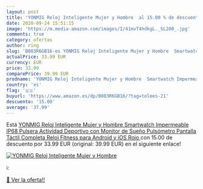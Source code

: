 ```yaml
---
layout: post
title: 'YONMIG Reloj Inteligente Mujer y Hombre  al 15.00 % de descuento'
date: 2020-09-24 15:51:15
image: 'https://m.media-amazon.com/images/I/41mvT4hdkgL._SL200_.jpg'
comments: true
category: ofertas
author: ring
slug: 'B083R6GB16-es YONMIG Reloj Inteligente Mujer y Hombre  Smartwatch Impermeable IP68 Pulsera Actividad Deportivo con Monitor de Sueño  Pulsómetro  Pantalla Táctil Completa Reloj Fitness para Android y iOS  Rojo '
actualPrice: 33.99 EUR
currency: EUR
price: 33.99
comparePrice: 39.99 EUR
prodname: 'YONMIG Reloj Inteligente Mujer y Hombre  Smartwatch Impermeable IP68 Pulsera Actividad Deportivo con Monitor de Sueño  Pulsómetro  Pantalla Táctil Completa Reloj Fitness para Android y iOS  Rojo '
country: 'es'
flag: '🇪🇸'
buyurl: 'https://www.amazon.es/dp/B083R6GB16/?tag=tolees-21'
descuento: '15.00'
average: '37.99'
---
```


Está [YONMIG Reloj Inteligente Mujer y Hombre  Smartwatch Impermeable IP68 Pulsera Actividad Deportivo con Monitor de Sueño  Pulsómetro  Pantalla Táctil Completa Reloj Fitness para Android y iOS  Rojo ](https://www.amazon.es/dp/B083R6GB16/?tag=tolees-21) con 15.00 de descuento por 33.99 EUR (original: 39.99 EUR) en el siguiente enlace!

[![YONMIG Reloj Inteligente Mujer y Hombre ](https://m.media-amazon.com/images/I/41mvT4hdkgL._SL200_.jpg)](https://www.amazon.es/dp/B083R6GB16/?tag=tolees-21)

ℹ️:


[🛒 Ver la oferta!!](https://www.amazon.es/dp/B083R6GB16/?tag=tolees-21)
